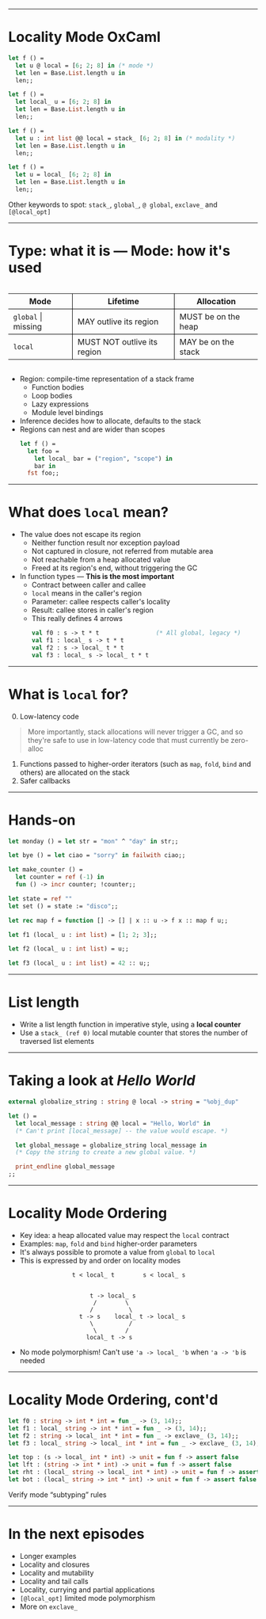 
---
# Locality Mode OxCaml

```ocaml
let f () =
  let u @ local = [6; 2; 8] in (* mode *)
  let len = Base.List.length u in
  len;;
```
```ocaml
let f () =
  let local_ u = [6; 2; 8] in
  let len = Base.List.length u in
  len;;
```
```ocaml
let f () =
  let u : int list @@ local = stack_ [6; 2; 8] in (* modality *)
  let len = Base.List.length u in
  len;;
```
```ocaml
let f () =
  let u = local_ [6; 2; 8] in
  let len = Base.List.length u in
  len;;
```

Other keywords to spot: `stack_`, `global_`, `@ global`, `exclave_` and `[@local_opt]`

---
# **Type**: what it is &mdash; **Mode**: how it's used

<div style="display: flex; justify-content: center;">
<table style="border-collapse: collapse;">
<thead>
<tr>
<th style="padding: 5px 10px;">Mode</th>
<th style="padding: 5px 10px; border-bottom: 1px solid black; border-right: 1px solid black; border-left: 1px solid black">Lifetime</th>
<th style="padding: 5px 10px;">Allocation</th>
</tr>
</thead>
<tbody>
<tr>
<td style="padding: 5px 10px; border-bottom: 1px solid black; border-top: 1px solid black; border-right: 1px solid black"><code class="remark-inline-code">global</code> | missing</td>
<td style="padding: 5px 10px;">MAY outlive its region</td>
<td style="padding: 5px 10px; border-bottom: 1px solid black; border-top: 1px solid black; border-left: 1px solid black">MUST be on the heap</td>
</tr>
<tr>
<td style="padding: 5px 10px;"><code class="remark-inline-code">local</code></td>
<td style="padding: 5px 10px; border-top: 1px solid black; border-right: 1px solid black; border-left: 1px solid black">MUST NOT outlive its region</td>
<td style="padding: 5px 10px;">MAY be on the stack</td>
</tr>
</tbody>
</table>
</div>

* Region: compile-time representation of a stack frame
  - Function bodies
  - Loop bodies
  - Lazy expressions
  - Module level bindings
* Inference decides how to allocate, defaults to the stack
* Regions can nest and are wider than scopes
  ```ocaml
  let f () =
    let foo =
      let local_ bar = ("region", "scope") in
      bar in
    fst foo;;
  ```

---
# What does `local` mean?

- The value does not escape its region
  * Neither function result nor exception payload
  * Not captured in closure, not referred from mutable area
  * Not reachable from a heap allocated value
  * Freed at its region's end, without triggering the GC
- In function types &mdash; **This is the most important**
  * Contract between caller and callee
  * `local` means in the caller's region
  * Parameter: callee respects caller's locality
  * Result: callee stores in caller's region
  * This really defines 4 arrows
    ```ocaml
    val f0 : s -> t * t                (* All global, legacy *)
    val f1 : local_ s -> t * t
    val f2 : s -> local_ t * t
    val f3 : local_ s -> local_ t * t
    ```

---
# What is `local` for?

0. Low-latency code
> More importantly, stack allocations will never trigger a GC, and so they're safe to use in low-latency code that must currently be zero-alloc
1. Functions passed to higher-order iterators (such as `map`, `fold`, `bind` and others) are allocated on the stack
2. Safer callbacks

---
# Hands-on

```ocaml
let monday () = let str = "mon" ^ "day" in str;;
```

```ocaml
let bye () = let ciao = "sorry" in failwith ciao;;
```

```ocaml
let make_counter () =
  let counter = ref (-1) in
  fun () -> incr counter; !counter;;
```

```ocaml
let state = ref ""
let set () = state := "disco";;
```

```ocaml
let rec map f = function [] -> [] | x :: u -> f x :: map f u;;
```

```ocaml
let f1 (local_ u : int list) = [1; 2; 3];;
```

```ocaml
let f2 (local_ u : int list) = u;;
```

```ocaml
let f3 (local_ u : int list) = 42 :: u;;
```

---
# List length

* Write a list length function in imperative style, using a **local counter**
* Use a `stack_ (ref 0)` local mutable counter that stores the number of traversed list elements

---
# Taking a look at _Hello World_

```ocaml
external globalize_string : string @ local -> string = "%obj_dup"

let () =
  let local_message : string @@ local = "Hello, World" in
  (* Can't print [local_message] -- the value would escape. *)

  let global_message = globalize_string local_message in
  (* Copy the string to create a new global value. *)

  print_endline global_message
;;
```
---
# Locality Mode Ordering

* Key idea: a heap allocated value may respect the `local` contract
* Examples: `map`, `fold` and `bind` higher-order parameters
* It's always possible to promote a value from `global` to `local`
* This is expressed by and order on locality modes

```
                  t < local_ t        s < local_ s


                       t -> local_ s
                        /        \
                       /          \
                    t -> s    local_ t -> local_ s
                       \          /
                        \        /
                      local_ t -> s
```
* No mode polymorphism! Can't use `'a -> local_ 'b` when `'a -> 'b` is needed

---
# Locality Mode Ordering, cont'd

```ocaml
let f0 : string -> int * int = fun _ -> (3, 14);;
let f1 : local_ string -> int * int = fun _ -> (3, 14);;
let f2 : string -> local_ int * int = fun _ -> exclave_ (3, 14);;
let f3 : local_ string -> local_ int * int = fun _ -> exclave_ (3, 14);;
```

```ocaml
let top : (s -> local_ int * int) -> unit = fun f -> assert false
let lft : (string -> int * int) -> unit = fun f -> assert false
let rht : (local_ string -> local_ int * int) -> unit = fun f -> assert false
let bot : (local_ string -> int * int) -> unit = fun f -> assert false
```

Verify mode “subtyping” rules


---
# In the next episodes

* Longer examples
* Locality and closures
* Locality and mutability
* Locality and tail calls
* Locality, currying and partial applications
* `[@local_opt]` limited mode polymorphism
* More on `exclave_`
